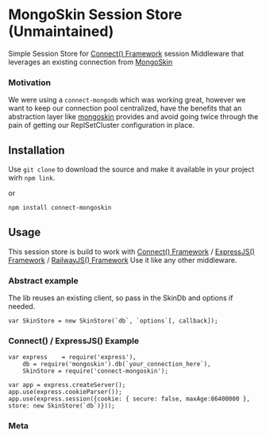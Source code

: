 # MongoSkin Session Store (Unmaintained)

Simple Session Store for [Connect() Framework][1] session Middleware that leverages an existing connection from [MongoSkin][3]

### Motivation

We were using a `connect-mongodb` which was working great, however we want to keep our connection pool centralized, 
have the benefits that an abstraction layer like [mongoskin][3] provides and avoid going twice through the pain 
of getting our ReplSetCluster configuration in place.

## Installation

Use `git clone` to download the source and make it available in your project wirh `npm link`.

or 

```bash
npm install connect-mongoskin
```

## Usage

This session store is build to work with [Connect() Framework][1] / [ExpressJS() Framework][2] / [RailwayJS() Framework][3]
Use it like any other middleware.

### Abstract example

The lib reuses an existing client, so pass in the SkinDb and options if needed.

    var SkinStore = new SkinStore(`db`, `options`[, callback]);

### Connect() / ExpressJS() Example

    var express    = require('express'),
        db = require('mongoskin').db(`your_connection_here`),
        SkinStore = require('connect-mongoskin');

    var app = express.createServer();
    app.use(express.cookieParser());
    app.use(express.session({cookie: { secure: false, maxAge:86400000 }, store: new SkinStore(`db`)})); 

[1]: https://github.com/senchalabs/connect
[2]: https://github.com/visionmedia/express
[3]: https://github.com/kissjs/node-mongoskin


### Meta

